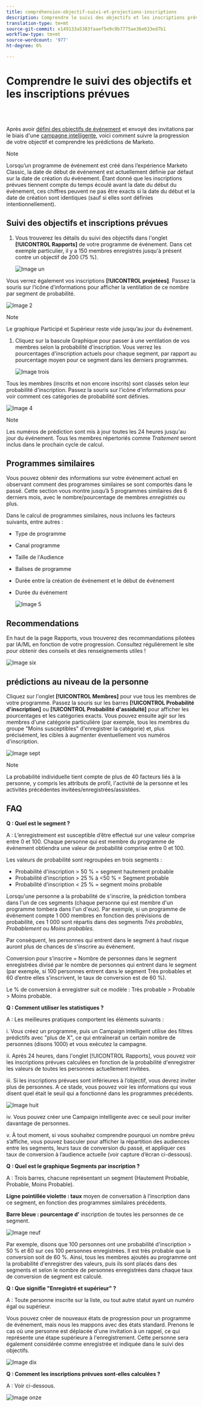 ```yaml
---
title: compréhension-objectif-suivi-et-projections-inscriptions
description: Comprendre le suivi des objectifs et les inscriptions prévues
translation-type: tm+mt
source-git-commit: e149133a5383faaef5e9c9b7775ae36e633ed7b1
workflow-type: tm+mt
source-wordcount: '977'
ht-degree: 0%

---
```



# Comprendre le suivi des objectifs et les inscriptions prévues

<br> 

Après avoir [défini des objectifs de événement](/help/sky/setting-event-goals.md) et envoyé des invitations par le biais d&#39;une [campagne intelligente](/help/sky/create-a-smart-campaign.md), voici comment suivre la progression de votre objectif et comprendre les prédictions de Marketo.

>[!NOTE]
>
>Lorsqu’un programme de événement est créé dans l’expérience Marketo Classic, la date de début de événement est actuellement définie par défaut sur la date de création du événement. Étant donné que les inscriptions prévues tiennent compte du temps écoulé avant la date du début du événement, ces chiffres peuvent ne pas être exacts si la date du début et la date de création sont identiques (sauf si elles sont définies intentionnellement).

## Suivi des objectifs et inscriptions prévues

1. Vous trouverez les détails du suivi des objectifs dans l&#39;onglet **[!UICONTROL Rapports]** de votre programme de événement. Dans cet exemple particulier, il y a 150 membres enregistrés jusqu&#39;à présent contre un objectif de 200 (75 %).

   ![Image un](/help/sky/assets/predictive-audiences/understanding-goal-tracking-and-projected-registrations/understanding-goal-tracking-and-projected-registrations-1.png)

Vous verrez également vos inscriptions **[!UICONTROL projetées]**. Passez la souris sur l’icône d’informations pour afficher la ventilation de ce nombre par segment de probabilité.

![Image 2](/help/sky/assets/predictive-audiences/understanding-goal-tracking-and-projected-registrations/understanding-goal-tracking-and-projected-registrations-2.png)

>[!NOTE]
>
>Le graphique Participé et Supérieur reste vide jusqu’au jour du événement.

1. Cliquez sur la bascule Graphique pour passer à une ventilation de vos membres selon la probabilité d&#39;inscription. Vous verrez les pourcentages d&#39;inscription actuels pour chaque segment, par rapport au pourcentage moyen pour ce segment dans les derniers programmes.

   ![Image trois](/help/sky/assets/predictive-audiences/understanding-goal-tracking-and-projected-registrations/understanding-goal-tracking-and-projected-registrations-3.png)

Tous les membres (inscrits et non encore inscrits) sont classés selon leur probabilité d&#39;inscription. Passez la souris sur l’icône d’informations pour voir comment ces catégories de probabilité sont définies.

![Image 4](/help/sky/assets/predictive-audiences/understanding-goal-tracking-and-projected-registrations/understanding-goal-tracking-and-projected-registrations-4.png)

>[!NOTE]
>
>Les numéros de prédiction sont mis à jour toutes les 24 heures jusqu&#39;au jour du événement. Tous les membres répertoriés comme _Traitement_ seront inclus dans le prochain cycle de calcul.

## Programmes similaires

Vous pouvez obtenir des informations sur votre événement actuel en observant comment des programmes similaires se sont comportés dans le passé. Cette section vous montre jusqu’à 5 programmes similaires des 6 derniers mois, avec le nombre/pourcentage de membres _enregistrés_ ou plus.

Dans le calcul de programmes similaires, nous incluons les facteurs suivants, entre autres :

* Type de programme
* Canal programme
* Taille de l&#39;Audience
* Balises de programme
* Durée entre la création de événement et le début de événement
* Durée du événement

   ![Image 5](/help/sky/assets/predictive-audiences/understanding-goal-tracking-and-projected-registrations/understanding-goal-tracking-and-projected-registrations-5.png)

## Recommendations

En haut de la page Rapports, vous trouverez des recommandations pilotées par IA/ML en fonction de votre progression. Consultez régulièrement le site pour obtenir des conseils et des renseignements utiles !

![Image six](/help/sky/assets/predictive-audiences/understanding-goal-tracking-and-projected-registrations/understanding-goal-tracking-and-projected-registrations-6.png)

## prédictions au niveau de la personne

Cliquez sur l&#39;onglet **[!UICONTROL Membres]** pour vue tous les membres de votre programme. Passez la souris sur les barres **[!UICONTROL Probabilité d&#39;inscription]** ou **[!UICONTROL Probabilité d&#39;assiduité]** pour afficher les pourcentages et les catégories exacts. Vous pouvez ensuite agir sur les membres d&#39;une catégorie particulière (par exemple, tous les membres du groupe &quot;Moins susceptibles&quot; d&#39;enregistrer la catégorie) et, plus précisément, les cibles à augmenter éventuellement vos numéros d&#39;inscription.

![Image sept](/help/sky/assets/predictive-audiences/understanding-goal-tracking-and-projected-registrations/understanding-goal-tracking-and-projected-registrations-7.png)

>[!NOTE]
>
>La probabilité individuelle tient compte de plus de 40 facteurs liés à la personne, y compris les attributs de profil, l&#39;activité de la personne et les activités précédentes invitées/enregistrées/assistées.

## FAQ

**Q : Quel est le segment ?**

A : L’enregistrement est susceptible d’être effectué sur une valeur comprise entre 0 et 100. Chaque personne qui est membre du programme de événement obtiendra une valeur de probabilité comprise entre 0 et 100.

Les valeurs de probabilité sont regroupées en trois segments :

* Probabilité d&#39;inscription > 50 % = segment hautement probable
* Probabilité d&#39;inscription > 25 % à &lt;50 % = Segment probable
* Probabilité d&#39;inscription &lt; 25 % = segment moins probable

Lorsqu&#39;une personne a la probabilité de s&#39;inscrire, la prédiction tombera dans l&#39;un de ces segments (chaque personne qui est membre d&#39;un programme tombera dans l&#39;un d&#39;eux). Par exemple, si un programme de événement compte 1 000 membres en fonction des prévisions de probabilité, ces 1 000 sont répartis dans des segments _Très probables_, _Probablement_ ou _Moins probables_.

Par conséquent, les personnes qui entrent dans le segment à haut risque auront plus de chances de s&#39;inscrire au événement.

Conversion pour s’inscrire = Nombre de personnes dans le segment enregistrées divisé par le nombre de personnes qui entrent dans le segment (par exemple, si 100 personnes entrent dans le segment Très probables et 60 d’entre elles s’inscrivent, le taux de conversion est de 60 %).

Le % de conversion à enregistrer suit ce modèle : Très probable > Probable > Moins probable.

**Q : Comment utiliser les statistiques ?**

A : Les meilleures pratiques comportent les éléments suivants :

i. Vous créez un programme, puis un Campaign intelligent utilise des filtres prédictifs avec &quot;plus de X&quot;, ce qui entraînerait un certain nombre de personnes (disons 1000) et vous exécutez la campagne.

ii. Après 24 heures, dans l&#39;onglet [!UICONTROL Rapports], vous pouvez voir les inscriptions prévues calculées en fonction de la probabilité d&#39;enregistrer les valeurs de toutes les personnes actuellement invitées.

iii. Si les inscriptions prévues sont inférieures à l’objectif, vous devrez inviter plus de personnes. A ce stade, vous pouvez voir les informations qui vous disent quel était le seuil qui a fonctionné dans les programmes précédents.

![Image huit](/help/sky/assets/predictive-audiences/understanding-goal-tracking-and-projected-registrations/understanding-goal-tracking-and-projected-registrations-8.png)

iv. Vous pouvez créer une Campaign intelligente avec ce seuil pour inviter davantage de personnes.

v. À tout moment, si vous souhaitez comprendre pourquoi un nombre prévu s’affiche, vous pouvez basculer pour afficher la répartition des audiences entre les segments, leurs taux de conversion du passé, et appliquer ces taux de conversion à l’audience actuelle (voir capture d’écran ci-dessous).

**Q : Quel est le graphique Segments par inscription ?**

A : Trois barres, chacune représentant un segment (Hautement Probable, Probable, Moins Probable).

**Ligne pointillée violette : taux** moyen de conversation à l’inscription dans ce segment, en fonction des programmes similaires précédents.

**Barre bleue : pourcentage d’** inscription de toutes les personnes de ce segment.

![Image neuf](/help/sky/assets/predictive-audiences/understanding-goal-tracking-and-projected-registrations/understanding-goal-tracking-and-projected-registrations-9.png)

Par exemple, disons que 100 personnes ont une probabilité d&#39;inscription > 50 % et 60 sur ces 100 personnes enregistrées. Il est très probable que la conversion soit de 60 %. Ainsi, tous les membres ajoutés au programme ont la probabilité d&#39;enregistrer des valeurs, puis ils sont placés dans des segments et selon le nombre de personnes enregistrées dans chaque taux de conversion de segment est calculé.

**Q : Que signifie &quot;Enregistré et supérieur&quot; ?**

A : Toute personne inscrite sur la liste, ou tout autre statut ayant un numéro égal ou supérieur.

Vous pouvez créer de nouveaux états de progression pour un programme de événement, mais nous les mappons avec des états standard. Prenons le cas où une personne est déplacée d&#39;une invitation à un rappel, ce qui représente une étape supérieure à l&#39;enregistrement. Cette personne sera également considérée comme enregistrée et indiquée dans le suivi des objectifs.

![Image dix](/help/sky/assets/predictive-audiences/understanding-goal-tracking-and-projected-registrations/understanding-goal-tracking-and-projected-registrations-10.png)

**Q : Comment les inscriptions prévues sont-elles calculées ?**

A : Voir ci-dessous.

![Image onze](/help/sky/assets/predictive-audiences/understanding-goal-tracking-and-projected-registrations/understanding-goal-tracking-and-projected-registrations-11.png)
